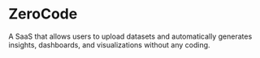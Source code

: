 # ZeroCode
 A SaaS that allows users to upload datasets and automatically generates insights, dashboards, and visualizations without any coding.
